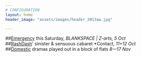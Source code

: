 ```yaml
---
# CONFIGURATION
layout: home
header_image: "assets/images/header_2013aw.jpg"

---
```

##[Emergency](/current/2013-emergency) this Saturday, *BLANKSPACE | Z-arts, 5 Oct*                
##[RashDash](/current/2013-autumnwinter/rashdash)' sinister & sensuous cabaret *Contact, *11+12 Oct*                 
##[Domestic](/current/2013-domestic) dramas played out in a block of flats *8—17 Nov*